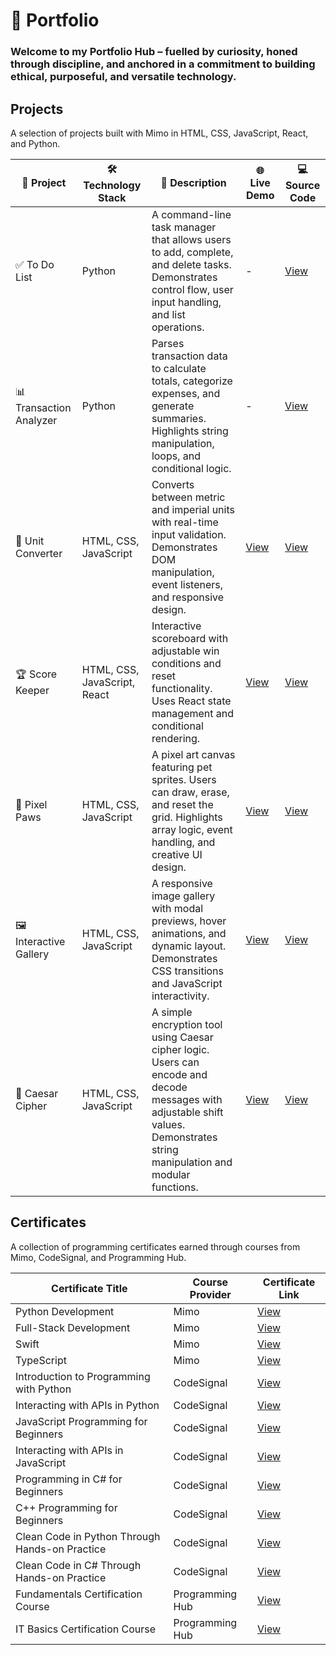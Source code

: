 # 📁 Portfolio

### Welcome to my Portfolio Hub – fuelled by curiosity, honed through discipline, and anchored in a commitment to building ethical, purposeful, and versatile technology.

## Projects

A selection of projects built with Mimo in HTML, CSS, JavaScript, React, and Python.

| 🧩 Project             | 🛠️ Technology Stack                     | 📄 Description                                                                 | 🌐 Live Demo | 💻 Source Code |
|----------------------|----------------------------------|--------------------------------------------------------------------------------|--------------|----------------|
| ✅ To Do List          | Python                           | A command-line task manager that allows users to add, complete, and delete tasks. Demonstrates control flow, user input handling, and list operations. | -            | [View](https://mimo.org/web/shared/6947703) |
| 📊 Transaction Analyzer | Python                         | Parses transaction data to calculate totals, categorize expenses, and generate summaries. Highlights string manipulation, loops, and conditional logic. | -            | [View](https://mimo.org/web/shared/6984545) |
| 🔄 Unit Converter     | HTML, CSS, JavaScript            | Converts between metric and imperial units with real-time input validation. Demonstrates DOM manipulation, event listeners, and responsive design. | [View](https://c2f5gb.mimo.run/index.html) | [View](https://mimo.org/web/shared/6419992) |
| 🏆 Score Keeper       | HTML, CSS, JavaScript, React     | Interactive scoreboard with adjustable win conditions and reset functionality. Uses React state management and conditional rendering. | [View](https://tsae0v.mimo.run/) | [View](https://mimo.org/web/shared/6667891) |
| 🐾 Pixel Paws         | HTML, CSS, JavaScript            | A pixel art canvas featuring pet sprites. Users can draw, erase, and reset the grid. Highlights array logic, event handling, and creative UI design. | [View](https://tzp4ra.mimo.run/index.html) | [View](https://mimo.org/web/shared/6626147) |
| 🖼️ Interactive Gallery | HTML, CSS, JavaScript           | A responsive image gallery with modal previews, hover animations, and dynamic layout. Demonstrates CSS transitions and JavaScript interactivity. | [View](https://mrd8ao.mimo.run/index.html) | [View](https://mimo.org/web/shared/6426645) |
| 🔐 Caesar Cipher      | HTML, CSS, JavaScript            | A simple encryption tool using Caesar cipher logic. Users can encode and decode messages with adjustable shift values. Demonstrates string manipulation and modular functions. | [View](https://dp8f5n.mimo.run/index.html) | [View](https://mimo.org/web/shared/6555381) |




## Certificates
A collection of programming certificates earned through courses from Mimo, CodeSignal, and Programming Hub.


| Certificate Title                         | Course Provider   | Certificate Link |
|-------------------------------------------|-------------------|------------------|
| Python Development                        | Mimo              | [View](https://github.com/musman-uk/certificates/blob/main/Mimo%20-%20Python%20Development%20-%20Mohammed%20Usman.pdf) |
| Full-Stack Development                    | Mimo              | [View](https://github.com/musman-uk/certificates/blob/main/Mimo%20-%20Full-Stack%20Development%20-%20Mohammed%20Usman.pdf) |
| Swift                                     | Mimo              | [View](https://github.com/musman-uk/certificates/blob/main/Mimo%20-%20Swift%20-%20Mohammed%20Usman.pdf) |
| TypeScript                                | Mimo              | [View](https://github.com/musman-uk/certificates/blob/main/Mimo%20-%20TypeScript%20-%20Mohammed%20Usman.pdf) |
| Introduction to Programming with Python   | CodeSignal        | [View](https://github.com/musman-uk/certificates/blob/main/CodeSignal%20-%20Introduction%20to%20Programming%20with%20Python%20-%20Mohammed%20Usman.pdf) |
| Interacting with APIs in Python           | CodeSignal        | [View](https://github.com/musman-uk/certificates/blob/main/CodeSignal%20-%20Interacting%20with%20APIs%20in%20Python-%20Mohammed%20Usman.pdf) |
| JavaScript Programming for Beginners      | CodeSignal        | [View](https://github.com/musman-uk/certificates/blob/main/CodeSignal%20-%20JavaScript%20Programming%20for%20Beginners%20-%20%20Mohammed%20Usman.pdf) |
| Interacting with APIs in JavaScript       | CodeSignal        | [View](https://github.com/musman-uk/certificates/blob/main/CodeSignal%20-%20Interacting%20with%20APIs%20in%20JavaScript%20-%20Mohammed%20Usman.pdf) |
| Programming in C# for Beginners           | CodeSignal        | [View](https://github.com/musman-uk/certificates/blob/main/CodeSignal%20-%20Programming%20in%20C%23%20%20for%20Beginners%20-%20Mohammed%20Usman.pdf) |
| C++ Programming for Beginners             | CodeSignal        | [View](https://github.com/musman-uk/certificates/blob/main/CodeSignal%20-%20C%2B%2B%20Programming%20for%20Beginners%20-%20Mohammed%20Usman.pdf) |
| Clean Code in Python Through Hands-on Practice | CodeSignal    | [View](https://github.com/musman-uk/certificates/blob/main/CodeSignal%20-%20Clean%20Code%20In%20Python%20Through%20Hands-on%20Practice%20-%20Mohammed%20Usman.pdf) |
| Clean Code in C# Through Hands-on Practice    | CodeSignal    | [View](https://github.com/musman-uk/certificates/blob/main/CodeSignal%20-%20Clean%20Code%20in%20C%23%20Through%20Hands-on%20Practice%20-%20Mohammed%20Usman.pdf) |
| Fundamentals Certification Course         | Programming Hub   | [View](https://github.com/musman-uk/certificates/blob/main/Programming%20Hub%20-%20Fundamentals%20Certifcation%20Course%20-%20Mohammed%20Usman.pdf) |
| IT Basics Certification Course            | Programming Hub   | [View](https://github.com/musman-uk/certificates/blob/main/Programming%20Hub%20-%20IT%20Basics%20Certification%20Course%20-%20Mohammed%20Usman.pdf) |
